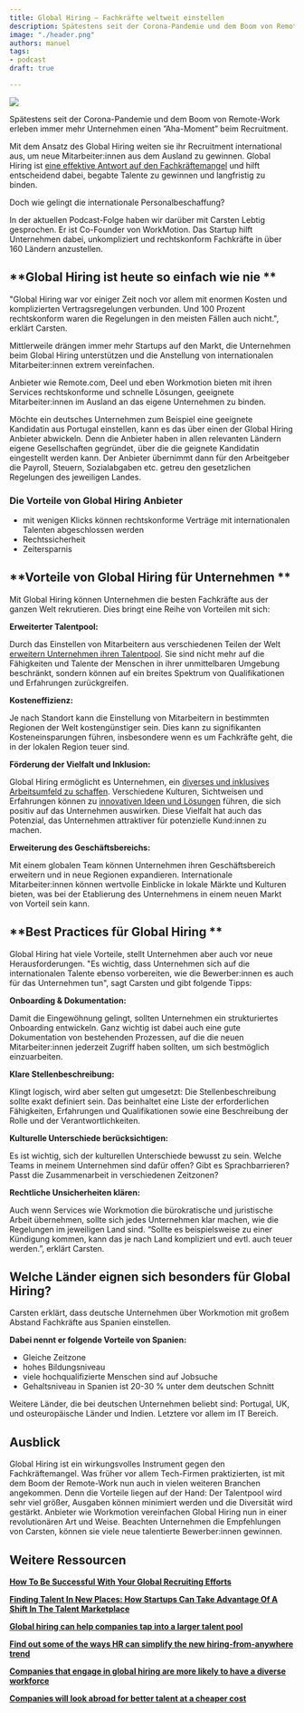 ```yaml
---
title: Global Hiring – Fachkräfte weltweit einstellen
description: Spätestens seit der Corona-Pandemie und dem Boom von Remote-Work erleben immer mehr Unternehmen einen ”Aha-Moment” beim Recruitment.
image: "./header.png"
authors: manuel
tags:
- podcast
draft: true

---
```


![](header.png)

Spätestens seit der Corona-Pandemie und dem Boom von Remote-Work erleben immer mehr Unternehmen einen ”Aha-Moment” beim Recruitment.

Mit dem Ansatz des Global Hiring weiten sie ihr Recruitment international aus, um neue Mitarbeiter:innen aus dem Ausland zu gewinnen. Global Hiring ist [eine effektive Antwort auf den Fachkräftemangel](https://www.forbes.com/sites/theyec/2023/06/28/how-to-be-successful-with-your-global-recruiting-efforts/?sh=30bb9d498512) und hilft entscheidend dabei, begabte Talente zu gewinnen und langfristig zu binden.

Doch wie gelingt die internationale Personalbeschaffung?

In der aktuellen Podcast-Folge haben wir darüber mit Carsten Lebtig gesprochen. Er ist Co-Founder von WorkMotion. Das Startup hilft Unternehmen dabei, unkompliziert und rechtskonform Fachkräfte in über 160 Ländern anzustellen.


## **Global Hiring ist heute so einfach wie nie **

"Global Hiring war vor einiger Zeit noch vor allem mit enormen Kosten und komplizierten Vertragsregelungen verbunden. Und 100 Prozent rechtskonform waren die Regelungen in den meisten Fällen auch nicht.", erklärt Carsten.

Mittlerweile drängen immer mehr Startups auf den Markt, die Unternehmen beim Global Hiring unterstützen und die Anstellung von internationalen Mitarbeiter:innen extrem vereinfachen.

Anbieter wie Remote.com, Deel und eben Workmotion bieten mit ihren Services rechtskonforme und schnelle Lösungen, geeignete Mitarbeiter:innen im Ausland an das eigene Unternehmen zu binden.

Möchte ein deutsches Unternehmen zum Beispiel eine geeignete Kandidatin aus Portugal einstellen, kann es das über einen der Global Hiring Anbieter abwickeln. Denn die Anbieter haben in allen relevanten Ländern eigene Gesellschaften gegründet, über die die geignete Kandidatin eingestellt werden kann. Der Anbieter übernimmt dann für den Arbeitgeber die Payroll, Steuern, Sozialabgaben etc. getreu den gesetzlichen Regelungen des jeweiligen Landes.


### **Die Vorteile von Global Hiring Anbieter**



* mit wenigen Klicks können rechtskonforme Verträge mit internationalen Talenten abgeschlossen werden
* Rechtssicherheit
* Zeitersparnis


## **Vorteile von Global Hiring für Unternehmen **

Mit Global Hiring können Unternehmen die besten Fachkräfte aus der ganzen Welt rekrutieren. Dies bringt eine Reihe von Vorteilen mit sich:

**Erweiterter Talentpool:**

Durch das Einstellen von Mitarbeitern aus verschiedenen Teilen der Welt [erweitern Unternehmen ihren Talentpool](https://procomservices.com/en-us/the-power-of-global-talent-how-hiring-worldwide-can-transform-your-business/). Sie sind nicht mehr auf die Fähigkeiten und Talente der Menschen in ihrer unmittelbaren Umgebung beschränkt, sondern können auf ein breites Spektrum von Qualifikationen und Erfahrungen zurückgreifen.

**Kosteneffizienz:**

Je nach Standort kann die Einstellung von Mitarbeitern in bestimmten Regionen der Welt kostengünstiger sein. Dies kann zu signifikanten Kosteneinsparungen führen, insbesondere wenn es um Fachkräfte geht, die in der lokalen Region teuer sind.

**Förderung der Vielfalt und Inklusion:**

Global Hiring ermöglicht es Unternehmen, ein [diverses und inklusives Arbeitsumfeld zu schaffen](https://hiring.monster.com/resources/workforce-management/diversity-in-the-workplace/diversity-hiring-companies/). Verschiedene Kulturen, Sichtweisen und Erfahrungen können zu [innovativen Ideen und Lösungen](https://uplink.tech/blog/2023/07/03/the-power-of-diversity/) führen, die sich positiv auf das Unternehmen auswirken. Diese Vielfalt hat auch das Potenzial, das Unternehmen attraktiver für potenzielle Kund:innen zu machen.

**Erweiterung des Geschäftsbereichs:**

Mit einem globalen Team können Unternehmen ihren Geschäftsbereich erweitern und in neue Regionen expandieren. Internationale Mitarbeiter:innen können wertvolle Einblicke in lokale Märkte und Kulturen bieten, was bei der Etablierung des Unternehmens in einem neuen Markt von Vorteil sein kann.


## **Best Practices für Global Hiring **

Global Hiring hat viele Vorteile, stellt Unternehmen aber auch vor neue Herausforderungen. "Es wichtig, dass Unternehmen sich auf die internationalen Talente ebenso vorbereiten, wie die Bewerber:innen es auch für das Unternehmen tun", sagt Carsten und gibt folgende Tipps:

**Onboarding & Dokumentation:**

Damit die Eingewöhnung gelingt, sollten Unternehmen ein strukturiertes Onboarding entwickeln. Ganz wichtig ist dabei auch eine gute Dokumentation von bestehenden Prozessen, auf die die neuen Mitarbeiter:innen jederzeit Zugriff haben sollten, um sich bestmöglich einzuarbeiten.

**Klare Stellenbeschreibung:**

Klingt logisch, wird aber selten gut umgesetzt: Die Stellenbeschreibung sollte exakt definiert sein. Das beinhaltet eine Liste der erforderlichen Fähigkeiten, Erfahrungen und Qualifikationen sowie eine Beschreibung der Rolle und der Verantwortlichkeiten.

**Kulturelle Unterschiede berücksichtigen:**

Es ist wichtig, sich der kulturellen Unterschiede bewusst zu sein. Welche Teams in meinem Unternehmen sind dafür offen? Gibt es Sprachbarrieren? Passt die Zusammenarbeit in verschiedenen Zeitzonen?

**Rechtliche Unsicherheiten klären:**

Auch wenn Services wie Workmotion die bürokratische und juristische Arbeit übernehmen, sollte sich jedes Unternehmen klar machen, wie die Regelungen im jeweiligen Land sind. “Sollte es beispielsweise zu einer Kündigung kommen, kann das je nach Land kompliziert und evtl. auch teuer werden.”, erklärt Carsten.


## **Welche Länder eignen sich besonders für Global Hiring?**

Carsten erklärt, dass deutsche Unternehmen über Workmotion mit großem Abstand Fachkräfte aus Spanien einstellen.

**Dabei nennt er folgende Vorteile von Spanien:**



* Gleiche Zeitzone
* hohes Bildungsniveau
* viele hochqualifizierte Menschen sind auf Jobsuche
* Gehaltsniveau in Spanien ist 20-30 % unter dem deutschen Schnitt

Weitere Länder, die bei deutschen Unternehmen beliebt sind: Portugal, UK, und osteuropäische Länder und Indien. Letztere vor allem im IT Bereich.


## **Ausblick**

Global Hiring ist ein wirkungsvolles Instrument gegen den Fachkräftemangel. Was früher vor allem Tech-Firmen praktizierten, ist mit dem Boom der Remote-Work nun auch in vielen weiteren Branchen angekommen. Denn die Vorteile liegen auf der Hand: Der Talentpool wird sehr viel größer, Ausgaben können minimiert werden und die Diversität wird gestärkt. Anbieter wie Workmotion vereinfachen Global Hiring nun in einer revolutionären Art und Weise. Beachten Unternehmen die Empfehlungen von Carsten, können sie viele neue talentierte Bewerber:innen gewinnen.


## Weitere Ressourcen

**[How To Be Successful With Your Global Recruiting Efforts](https://www.forbes.com/sites/theyec/2023/06/28/how-to-be-successful-with-your-global-recruiting-efforts/?sh=30bb9d498512)**

**[Finding Talent In New Places: How Startups Can Take Advantage Of A Shift In The Talent Marketplace](https://www.forbes.com/sites/forbeshumanresourcescouncil/2023/02/09/finding-talent-in-new-places-how-startups-can-take-advantage-of-a-shift-in-the-talent-marketplace/?sh=71c8997b2d16)**

**[Global hiring can help companies tap into a larger talent pool](https://procomservices.com/en-us/the-power-of-global-talent-how-hiring-worldwide-can-transform-your-business/)**

**[Find out some of the ways HR can simplify the new hiring-from-anywhere trend](https://www.hrexchangenetwork.com/hr-talent-acquisition/articles/best-practices-for-global-hiring)**

**[Companies that engage in global hiring are more likely to have a diverse workforce](https://hiring.monster.com/resources/workforce-management/diversity-in-the-workplace/diversity-hiring-companies/)**

**[Companies will look abroad for better talent at a cheaper cost](https://www.oysterhr.com/library/global-hiring-trends-2023)**
